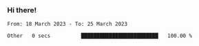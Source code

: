 ### Hi there!

<!--START_SECTION:waka-->

```text
From: 18 March 2023 - To: 25 March 2023

Other   0 secs          █████████████████████████   100.00 %
```

<!--END_SECTION:waka-->
